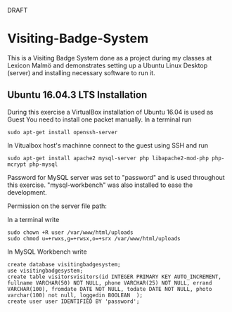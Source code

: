 DRAFT

# Visiting-Badge-System

This is a Visiting Badge System done as a project during my classes at Lexicon Malmö and demonstrates setting up a Ubuntu Linux Desktop (server) and installing necessary software to run it.

## Ubuntu 16.04.3 LTS Installation

During this exercise a VirtualBox installation of Ubuntu 16.04 is used as Guest You need to install one packet manually. In a terminal run
```
sudo apt-get install openssh-server 
```
In Vitualbox host's machinne connect to the guest using SSH and run
```
sudo apt-get install apache2 mysql-server php libapache2-mod-php php-mcrypt php-mysql 
```

Password for MySQL server was set to "password" and is used throughout this exercise. "mysql-workbench" was also installed to ease the development.


Permission on the server file path:

In a terminal write
```
sudo chown +R user /var/www/html/uploads
sudo chmod u=+rwxs,g=+rwsx,o=+srx /var/www/html/uploads
```

In MySQL Workbench write
```
create database visitingbadgesystem;
use visitingbadgesystem;
create table visitorsvisitors(id INTEGER PRIMARY KEY AUTO_INCREMENT, fullname VARCHAR(50) NOT NULL, phone VARCHAR(25) NOT NULL, errand VARCHAR(100), fromdate DATE NOT NULL, todate DATE NOT NULL, photo varchar(100) not null, loggedin BOOLEAN  );
create user user IDENTIFIED BY 'password';
```

